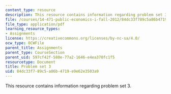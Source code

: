 ```yaml
---
content_type: resource
description: This resource contains information regarding problem set 3.
file: /courses/14-471-public-economics-i-fall-2012/84dc33f789c5a86b4719e9e62e3503a9_MIT14_471F12_pset3.pdf
file_type: application/pdf
learning_resource_types:
- Assignments
license: https://creativecommons.org/licenses/by-nc-sa/4.0/
ocw_type: OCWFile
parent_title: Assignments
parent_type: CourseSection
parent_uid: 597cf42f-580e-77a2-1646-e4ea370fc1f5
resourcetype: Document
title: Problem set 3
uid: 84dc33f7-89c5-a86b-4719-e9e62e3503a9
---
```

This resource contains information regarding problem set 3.